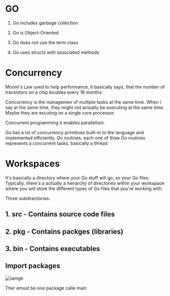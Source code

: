 # GO

1. Go includes garbage collection

2. Go is Object-Oriented

3. Go does not use the term class

4. Go uses structs with associated methods


# Concurrency

Moore's Law used to help performance, it basically says, that the number of transistors on a chip boubles every 18 months.

Concurrency is the managemen of multiple tasks at the same time. When i say at the same time, they might not actually be executing at the same time. Maybe they are excuting on a single core processor.

Concurrent programming it enables parallelism.

Go has a lot of concurrency primitives built-in to the language and implemented efficiently. Go routines, each one of thise Go routines represents a concurrent tasks, basically a thread

# Workspaces

It's basically a directory where your Go stuff will go, so your Go files. Typically, there's a actually a hierarchy of directories within
your workspace where you will store the different types of Go files that you're working with.

Three subdirectories: 

## 1. src - Contains source code files
## 2. pkg - Contains packges (libraries)
## 3. bin - Contains executables


## Import packages

![iamge](dsdsd)

Ther emust be one package calle main